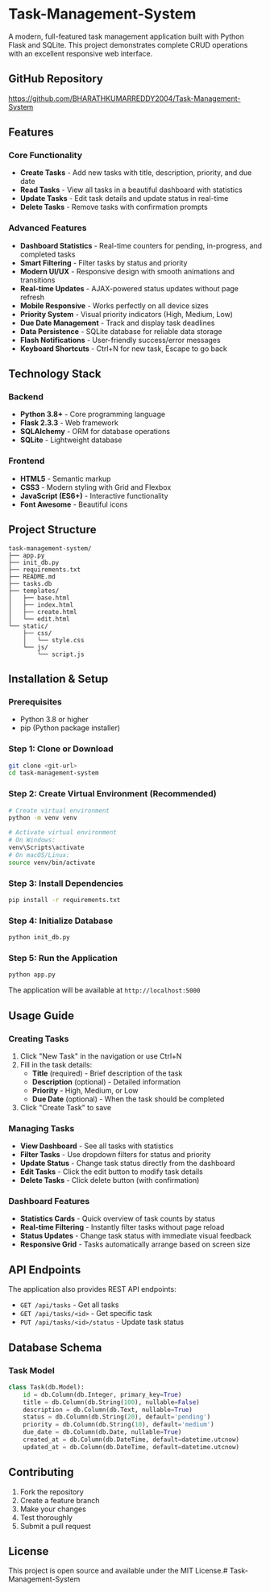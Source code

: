 # Task-Management-System

A modern, full-featured task management application built with Python Flask and SQLite. This project demonstrates complete CRUD operations with an excellent responsive web interface.

## GitHub Repository
https://github.com/BHARATHKUMARREDDY2004/Task-Management-System

## Features

### Core Functionality
- **Create Tasks** - Add new tasks with title, description, priority, and due date
- **Read Tasks** - View all tasks in a beautiful dashboard with statistics
- **Update Tasks** - Edit task details and update status in real-time
- **Delete Tasks** - Remove tasks with confirmation prompts

### Advanced Features
- **Dashboard Statistics** - Real-time counters for pending, in-progress, and completed tasks
- **Smart Filtering** - Filter tasks by status and priority
- **Modern UI/UX** - Responsive design with smooth animations and transitions
- **Real-time Updates** - AJAX-powered status updates without page refresh
- **Mobile Responsive** - Works perfectly on all device sizes
- **Priority System** - Visual priority indicators (High, Medium, Low)
- **Due Date Management** - Track and display task deadlines
- **Data Persistence** - SQLite database for reliable data storage
- **Flash Notifications** - User-friendly success/error messages
- **Keyboard Shortcuts** - Ctrl+N for new task, Escape to go back

## Technology Stack

### Backend
- **Python 3.8+** - Core programming language
- **Flask 2.3.3** - Web framework
- **SQLAlchemy** - ORM for database operations
- **SQLite** - Lightweight database

### Frontend
- **HTML5** - Semantic markup
- **CSS3** - Modern styling with Grid and Flexbox
- **JavaScript (ES6+)** - Interactive functionality
- **Font Awesome** - Beautiful icons

## Project Structure

```
task-management-system/
├── app.py             
├── init_db.py            
├── requirements.txt      
├── README.md            
├── tasks.db             
├── templates/         
│   ├── base.html        
│   ├── index.html     
│   ├── create.html      
│   └── edit.html      
└── static/              
    ├── css/
    │   └── style.css    
    └── js/
        └── script.js   
```

## Installation & Setup

### Prerequisites
- Python 3.8 or higher
- pip (Python package installer)

### Step 1: Clone or Download
```bash
git clone <git-url>
cd task-management-system

```

### Step 2: Create Virtual Environment (Recommended)
```bash
# Create virtual environment
python -m venv venv

# Activate virtual environment
# On Windows:
venv\Scripts\activate
# On macOS/Linux:
source venv/bin/activate
```

### Step 3: Install Dependencies
```bash
pip install -r requirements.txt
```

### Step 4: Initialize Database
```bash
python init_db.py
```

### Step 5: Run the Application
```bash
python app.py
```

The application will be available at `http://localhost:5000`

## Usage Guide

### Creating Tasks
1. Click "New Task" in the navigation or use Ctrl+N
2. Fill in the task details:
   - **Title** (required) - Brief description of the task
   - **Description** (optional) - Detailed information
   - **Priority** - High, Medium, or Low
   - **Due Date** (optional) - When the task should be completed
3. Click "Create Task" to save

### Managing Tasks
- **View Dashboard** - See all tasks with statistics
- **Filter Tasks** - Use dropdown filters for status and priority
- **Update Status** - Change task status directly from the dashboard
- **Edit Tasks** - Click the edit button to modify task details
- **Delete Tasks** - Click delete button (with confirmation)

### Dashboard Features
- **Statistics Cards** - Quick overview of task counts by status
- **Real-time Filtering** - Instantly filter tasks without page reload
- **Status Updates** - Change task status with immediate visual feedback
- **Responsive Grid** - Tasks automatically arrange based on screen size

## API Endpoints

The application also provides REST API endpoints:

- `GET /api/tasks` - Get all tasks
- `GET /api/tasks/<id>` - Get specific task
- `PUT /api/tasks/<id>/status` - Update task status

## Database Schema

### Task Model
```python
class Task(db.Model):
    id = db.Column(db.Integer, primary_key=True)
    title = db.Column(db.String(100), nullable=False)
    description = db.Column(db.Text, nullable=True)
    status = db.Column(db.String(20), default='pending')
    priority = db.Column(db.String(10), default='medium')
    due_date = db.Column(db.Date, nullable=True)
    created_at = db.Column(db.DateTime, default=datetime.utcnow)
    updated_at = db.Column(db.DateTime, default=datetime.utcnow)
```


## Contributing

1. Fork the repository
2. Create a feature branch
3. Make your changes
4. Test thoroughly
5. Submit a pull request

## License

This project is open source and available under the MIT License.#   T a s k - M a n a g e m e n t - S y s t e m 
 
 